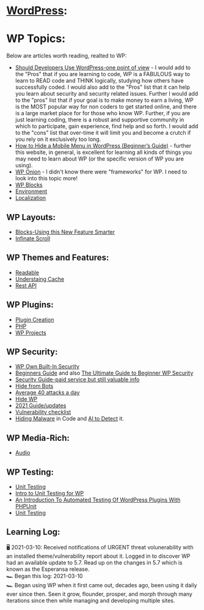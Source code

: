 # [WordPress](https://wordpress.org/):


# WP Topics: 
Below are articles worth reading, realted to WP:
* [Should Developers Use WordPress-one point of view](https://hackernoon.com/should-web-developers-use-wordpress-15193u9w) - I would add to the "Pros" that if you are learning to code, WP is a FABULOUS way to learn to READ code and THINK logically, studying how others have successfully coded.  I would also add to the "Pros" list that it can help you learn about security and security related issues. Further I would add to the "pros" list that if your goal is to make money to earn a living, WP is the MOST popular way for non coders to get started online, and there is a large market place for for those who know WP. Further, if you are just learning coding, there is a robust and supportive community in which to participate, gain experience, find help and so forth.  I would add to the "cons" list that over-time it will limit you and become a crutch if you rely on it exclusively too long. 
* [How to Hide a Mobile Menu in WordPress (Beginner’s Guide)](https://www.wpbeginner.com/wp-tutorials/how-to-hide-a-mobile-menu-in-wordpress-beginners-guide/) - further this website, in general, is excellent for learning all kinds of things you may need to learn about WP (or the specific version of WP you are using). 
* [WP Onion](https://www.producthunt.com/posts/wponion) - I didn't know there were "frameworks" for WP.  I need to look into this topic more! 
* [WP Blocks](https://css-tricks.com/a-crash-course-in-wordpress-block-filters/)
* [Environment](https://github.com/alexmacarthur/wp-skateboard)
* [Localization](https://phrase.com/lp/wordpress/)

## WP Layouts:
* [Blocks-Using this New Feature Smarter](https://theeventscalendar.com/blog/wordpress/how-to-work-with-wordpress-block-patterns/)
* [Infinate Scroll](https://www.codementor.io/@lautiamkok/creating-an-infinite-scroll-with-vue-for-wordpress-nted2pd8j)

## WP Themes and Features: 
* [Readable](https://www.producthunt.com/posts/readable-wordpress-theme)
* [Understaing Cache](https://spinupwp.com/wordpress-caching-all-you-need-to-know/)
* [Rest API](https://css-tricks.com/headless-form-submission-with-the-wordpress-rest-api/)

## WP Plugins: 
* [Plugin Creation](https://webdesign.tutsplus.com/tutorials/create-a-custom-wordpress-plugin-from-scratch--net-2668)
* [PHP](https://webdesign.tutsplus.com/tutorials/learn-php-for-wordpress-creating-the-first-php-file--cms-34711)
* [WP Projects](https://code.tutsplus.com/articles/learn-to-code-wordpress-plugins-with-these-3-practical-projects--cms-33920)

## WP Security:  
* [WP Own Built-In Security](https://wordpress.org/about/security/)
* [Beginners Guide](https://redstapler.co/wordpress-security-guide-for-beginners/) and also [The Ultimate Guide to Beginner WP Security](https://www.wpbeginner.com/wordpress-security/)
* [Security Guide-paid service but still valuable info](https://kinsta.com/blog/wordpress-security-plugins/)
* [Hide from Bots](https://wordpress.org/plugins/hide-my-wp/)
* [Average 40 attacks a day](https://secure.wphackedhelp.com/blog/best-wordpress-security-plugins/)
* [Hide WP](https://wordpress.org/plugins/wp-hide-security-enhancer/)
* [2021 Guide/updates](https://www.codeinwp.com/blog/secure-your-wordpress-website/)
* [Vulnerability checklist](https://blog.hubspot.com/website/wordpress-security-issues)
* [Hiding Malware](https://www.wordfence.com/blog/2021/08/wordpress-malware-camouflaged-as-code/) in Code and [AI to Detect](https://www.wordfence.com/blog/2021/02/machine-learning-gives-wordfence-an-advantage/) it.

## WP Media-Rich:
* [Audio](https://css-tricks.com/pinned-audio-wordpress-theme/)

## WP Testing: 
* [Unit Testing](https://make.wordpress.org/cli/handbook/misc/plugin-unit-tests/)
* [Intro to Unit Testing for WP](https://blog.nexcess.net/intro-unit-testing-wordpress/)
* [An Introduction To Automated Testing Of WordPress Plugins With PHPUnit](https://www.smashingmagazine.com/2017/12/automated-testing-wordpress-plugins-phpunit/)
* [Unit Testing](https://www.macarthur.me/posts/simpler-unit-testing-for-wordpress)

## Learning Log: 
🖥️ 2021-03-10: Received notifications of URGENT threat volunerability with an installed theme/vulnerability report about it.  Logged in to discover WP had an available update to 5.7. Read up on the changes in 5.7 which is known as the Esperansa release. <br>
🏎️ Began this log: 2021-03-10<br>
🏎️ Began using WP when it first came out, decades ago, been using it daily ever since then. Seen it grow, flounder, prosper, and morph through many iterations since then while managing and developing multiple sites. <br> 
